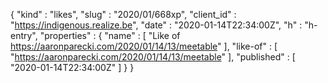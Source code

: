 {
  "kind" : "likes",
  "slug" : "2020/01/668xp",
  "client_id" : "https://indigenous.realize.be",
  "date" : "2020-01-14T22:34:00Z",
  "h" : "h-entry",
  "properties" : {
    "name" : [ "Like of https://aaronparecki.com/2020/01/14/13/meetable" ],
    "like-of" : [ "https://aaronparecki.com/2020/01/14/13/meetable" ],
    "published" : [ "2020-01-14T22:34:00Z" ]
  }
}

